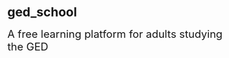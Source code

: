 # ged_school

<font size="5"> A free learning platform for adults studying the GED </font>

<blockquote class="imgur-embed-pub" lang="en" data-id="a/MF2Gwre"><a href="//imgur.com/a/MF2Gwre"></a></blockquote><script async src="//s.imgur.com/min/embed.js" charset="utf-8"></script>
